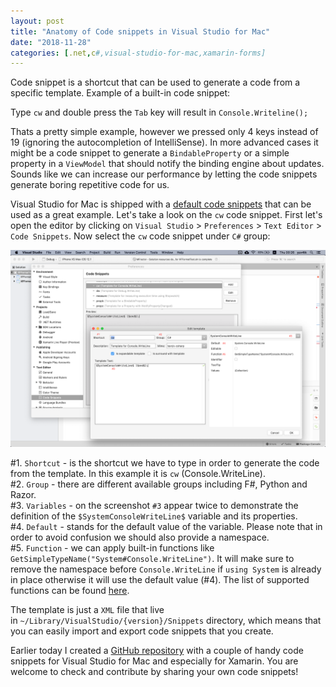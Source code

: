 ```yaml
---
layout: post
title: "Anatomy of Code snippets in Visual Studio for Mac"
date: "2018-11-28"
categories: [.net,c#,visual-studio-for-mac,xamarin-forms]
---
```


Code snippet is a shortcut that can be used to generate a code from a specific template. Example of a built-in code snippet:

Type `cw` and double press the `Tab` key will result in `Console.Writeline();`

Thats a pretty simple example, however we pressed only 4 keys instead of 19 (ignoring the autocompletion of IntelliSense). In more advanced cases it might be a code snippet to generate a `BindableProperty` or a simple property in a `ViewModel` that should notify the binding engine about updates. Sounds like we can increase our performance by letting the code snippets generate boring repetitive code for us.

Visual Studio for Mac is shipped with a [default code snippets](https://docs.microsoft.com/en-us/visualstudio/ide/visual-csharp-code-snippets?view=vs-2015) that can be used as a great example. Let's take a look on the `cw` code snippet. First let's open the editor by clicking on `Visual Studio` > `Preferences` > `Text Editor` > `Code Snippets`. Now select the `cw` code snippet under `C#` group:

![](/images/2018-11-28-anatomy-of-code-snippets-in-visual-studio-for-mac/1.png)

#1. `Shortcut` - is the shortcut we have to type in order to generate the code from the template. In this example it is `cw` (Console.WriteLine).<br />
#2. `Group` - there are different available groups including F#, Python and Razor.<br />
#3. `Variables` - on the screenshot `#3` appear twice to demonstrate the definition of the `$SystemConsoleWriteLine$` variable and its properties.<br />
#4. `Default` - stands for the default value of the variable. Please note that in order to avoid confusion we should also provide a namespace.<br />
#5. `Function` - we can apply built-in functions like `GetSimpleTypeName("System#Console.WriteLine")`. It will make sure to remove the namespace before `Console.WriteLine` if `using System` is already in place otherwise it will use the default value (#4). The list of supported functions can be found [here](https://github.com/mono/monodevelop/blob/master/main/src/core/MonoDevelop.Ide/MonoDevelop.Ide.CodeTemplates/ExpansionObject.cs#L268).<br />

The template is just a `XML` file that live in `~/Library/VisualStudio⁩/{version}/Snippets` directory, which means that you can easily import and export code snippets that you create.

Earlier today I created a [GitHub repository](https://github.com/yuv4ik/vsmac_code_snippets) with a couple of handy code snippets for Visual Studio for Mac and especially for Xamarin. You are welcome to check and contribute by sharing your own code snippets!
